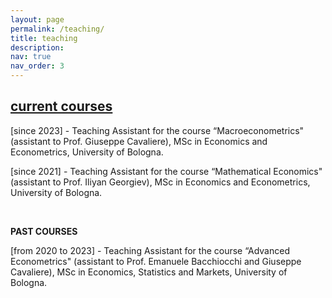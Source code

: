 ```yaml
---
layout: page
permalink: /teaching/
title: teaching
description:
nav: true
nav_order: 3
---
```


<a id="current course" href=".#current course">
  <h2 class="category">current courses</h2>
</a>

[since 2023] - Teaching Assistant for the course “Macroeconometrics" (assistant to Prof. Giuseppe Cavaliere), MSc in Economics and Econometrics, University of Bologna.


[since 2021] - Teaching Assistant for the course “Mathematical Economics" (assistant to Prof. Iliyan Georgiev), MSc in Economics and Econometrics, University of Bologna.


<br>


<b>PAST COURSES</b>

[from 2020 to 2023] - Teaching Assistant for the course “Advanced Econometrics" (assistant to Prof. Emanuele Bacchiocchi and Giuseppe Cavaliere), MSc in Economics, Statistics and Markets, University of Bologna.
